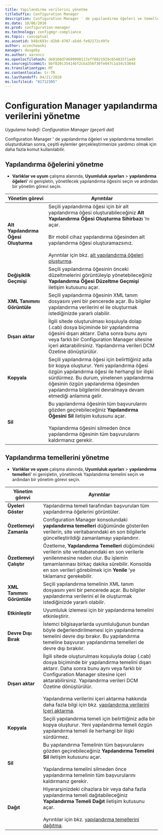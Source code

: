 ```yaml
---
title: Yapılandırma verilerini yönetme
titleSuffix: Configuration Manager
description: Configuration Manager ' de yapılandırma öğeleri ve temelleri oluşturduktan sonra, çeşitli eylemler gerçekleştirmek için diğer komutları kullanabilirsiniz.
ms.date: 10/06/2016
ms.prod: configuration-manager
ms.technology: configmgr-compliance
ms.topic: conceptual
ms.assetid: b48c693c-d2b0-4707-a5dd-fe92172c49fe
author: aczechowski
manager: dougeby
ms.author: aaroncz
ms.openlocfilehash: de8168d7d699998117eff8821929c654815f1a49
ms.sourcegitcommit: bbf820c35414bf2cba356f30fe047c1a34c5384d
ms.translationtype: MT
ms.contentlocale: tr-TR
ms.lasthandoff: 04/21/2020
ms.locfileid: "81712305"
---
```

# <a name="manage-configuration-data-in-configuration-manager"></a>Configuration Manager yapılandırma verilerini yönetme

*Uygulama hedefi: Configuration Manager (geçerli dal)*

Configuration Manager ' de yapılandırma öğeleri ve yapılandırma temelleri oluşturduktan sonra, çeşitli eylemler gerçekleştirmenize yardımcı olmak için daha fazla komut kullanılabilir.  

## <a name="manage-configuration-items"></a>Yapılandırma öğelerini yönetme  

-   **Varlıklar ve uyum** çalışma alanında, **Uyumluluk ayarları** > **yapılandırma öğeleri**' ni genişletin, yönetilecek yapılandırma öğesini seçin ve ardından bir yönetim görevi seçin.  

|Yönetim görevi|Ayrıntılar|  
|---------------------|-------------|  
|**Alt Yapılandırma Öğesi Oluşturma**|Seçili yapılandırma öğesi için bir alt yapılandırma öğesi oluşturabileceğiniz **Alt Yapılandırma Öğesi Oluşturma Sihirbazı** ’nı açar.<br /><br /> Bir mobil cihaz yapılandırma öğesinden alt yapılandırma öğesi oluşturamazsınız.<br /><br /> Ayrıntılar için bkz. [alt yapılandırma öğeleri oluşturma](../../compliance/deploy-use/create-child-configuration-items.md).|  
|**Değişiklik Geçmişi**|Seçili yapılandırma öğesinin önceki düzeltmelerini görüntüleyip yönetebileceğiniz **Yapılandırma Öğesi Düzeltme Geçmişi** iletişim kutusunu açar.|  
|**XML Tanımını Görüntüle**|Seçili yapılandırma öğesinin XML tanım dosyasını yeni bir pencerede açar. Bu bilgiler yapılandırma verilerini el ile oluşturmak istediğinizde yararlı olabilir.|  
|**Dışarı aktar**|İlgili sitede oluşturulması koşuluyla dolap (.cab) dosya biçiminde bir yapılandırma öğesini dışarı aktarır. Daha sonra bunu aynı veya farklı bir Configuration Manager sitesine içeri aktarabilirsiniz. Yapılandırma verileri DCM Özetine dönüştürülür.|  
|**Kopyala**|Seçili yapılandırma öğesi için belirttiğiniz adla bir kopya oluşturur. Yeni yapılandırma öğesi özgün yapılandırma öğesi ile herhangi bir ilişki sürdürmez. Bu durum, yinelenen yapılandırma öğesinin özgün yapılandırma öğesinden yapılandırma bilgilerini devralmaya devam etmediği anlamına gelir.|  
|**Sil**|Bu yapılandırma öğesinin tüm başvurularını gözden geçirebileceğiniz **Yapılandırma Öğesini Sil** iletişim kutusunu açar.<br /><br /> Yapılandırma öğesini silmeden önce yapılandırma öğesinin tüm başvurularını kaldırmanız gerekir.|  

## <a name="manage-configuration-baselines"></a>Yapılandırma temellerini yönetme  

-   **Varlıklar ve uyum** çalışma alanında, **Uyumluluk ayarları** > **yapılandırma temelleri**' ni genişletin, yönetilecek Yapılandırma temelini seçin ve ardından bir yönetim görevi seçin.  


|Yönetim görevi|Ayrıntılar|  
|---------------------|-------------|  
|**Üyeleri Göster**|Yapılandırma temeli tarafından başvurulan tüm yapılandırma öğelerini görüntüler.|  
|**Özetlemeyi Zamanla**|Configuration Manager konsolundaki **yapılandırma temelleri** düğümünde gösterilen verilerin, site veritabanındaki en son bilgilerle güncelleştirildiği zamanlamayı yapılandırır.|  
|**Özetlemeyi Çalıştır**|Özetleme, **Yapılandırma Temelleri** düğümündeki verilerin site veritabanındaki en son verilerle yenilenmesine neden olur. Bu işlemin tamamlanması birkaç dakika sürebilir. Konsolda en son verileri görebilmek için **Yenile** ’ye tıklamanız gerekebilir.|  
|**XML Tanımını Görüntüle**|Seçili yapılandırma temelinin XML tanım dosyasını yeni bir pencerede açar. Bu bilgiler yapılandırma verilerini el ile oluşturmak istediğinizde yararlı olabilir.|  
|**Etkinleştir**|Uyumluluk izlemesi için bir yapılandırma temelini etkinleştirir.|  
|**Devre Dışı Bırak**|İstemci bilgisayarlarda uyumluluğunun bundan böyle değerlendirilmemesi için yapılandırma temelini devre dışı bırakır. Bu yapılandırma temeline başvuran yapılandırma temelleri de devre dışı bırakılır.|  
|**Dışarı aktar**|İlgili sitede oluşturulması koşuluyla dolap (.cab) dosya biçiminde bir yapılandırma temelini dışarı aktarır. Daha sonra bunu aynı veya farklı bir Configuration Manager sitesine içeri aktarabilirsiniz. Yapılandırma verileri DCM Özetine dönüştürülür.<br /><br /> Yapılandırma verilerini içeri aktarma hakkında daha fazla bilgi için bkz. [yapılandırma verilerini Içeri aktarma](../../compliance/deploy-use/import-configuration-data.md).|  
|**Kopyala**|Seçili yapılandırma temeli için belirttiğiniz adla bir kopya oluşturur. Yeni yapılandırma temeli özgün yapılandırma temeli ile herhangi bir ilişki sürdürmez.|  
|**Sil**|Bu yapılandırma Temelinin tüm başvurularını gözden geçirebileceğiniz **Yapılandırma Temelini Sil** iletişim kutusunu açar.<br /><br /> Yapılandırma temelini silmeden önce yapılandırma temelinin tüm başvurularını kaldırmanız gerekir.|  
|**Dağıt**|Hiyerarşinizdeki cihazlara bir veya daha fazla yapılandırma temeli dağıtabileceğiniz **Yapılandırma Temeli Dağıt** iletişim kutusunu açar.<br /><br /> Ayrıntılar için bkz. [yapılandırma temellerini dağıtma](../../compliance/deploy-use/deploy-configuration-baselines.md).|  
